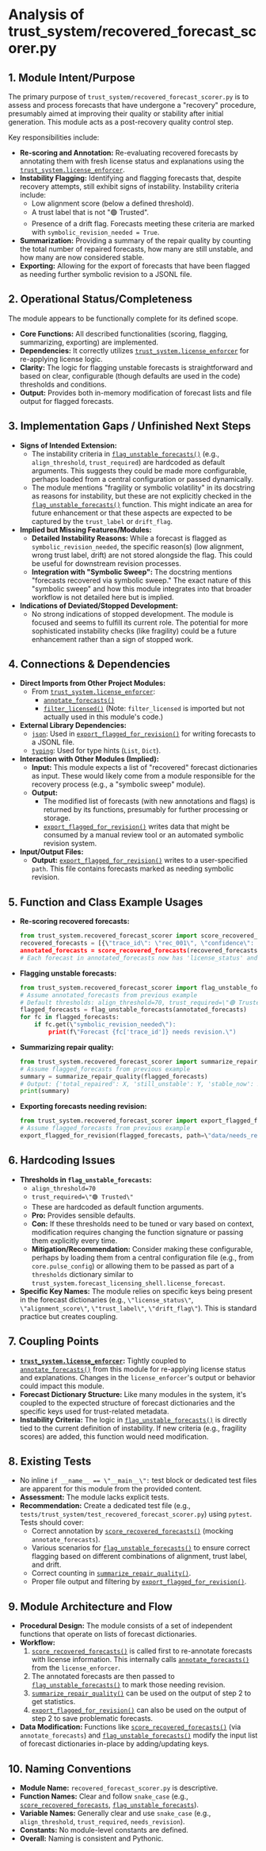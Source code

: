 # Analysis of trust_system/recovered_forecast_scorer.py

## 1. Module Intent/Purpose

The primary purpose of `trust_system/recovered_forecast_scorer.py` is to assess and process forecasts that have undergone a \"recovery\" procedure, presumably aimed at improving their quality or stability after initial generation. This module acts as a post-recovery quality control step.

Key responsibilities include:
-   **Re-scoring and Annotation:** Re-evaluating recovered forecasts by annotating them with fresh license status and explanations using the [`trust_system.license_enforcer`](trust_system/license_enforcer.py:17).
-   **Instability Flagging:** Identifying and flagging forecasts that, despite recovery attempts, still exhibit signs of instability. Instability criteria include:
    -   Low alignment score (below a defined threshold).
    -   A trust label that is not \"🟢 Trusted\".
    -   Presence of a drift flag.
    Forecasts meeting these criteria are marked with `symbolic_revision_needed = True`.
-   **Summarization:** Providing a summary of the repair quality by counting the total number of repaired forecasts, how many are still unstable, and how many are now considered stable.
-   **Exporting:** Allowing for the export of forecasts that have been flagged as needing further symbolic revision to a JSONL file.

## 2. Operational Status/Completeness

The module appears to be functionally complete for its defined scope.
-   **Core Functions:** All described functionalities (scoring, flagging, summarizing, exporting) are implemented.
-   **Dependencies:** It correctly utilizes [`trust_system.license_enforcer`](trust_system/license_enforcer.py:17) for re-applying license logic.
-   **Clarity:** The logic for flagging unstable forecasts is straightforward and based on clear, configurable (though defaults are used in the code) thresholds and conditions.
-   **Output:** Provides both in-memory modification of forecast lists and file output for flagged forecasts.

## 3. Implementation Gaps / Unfinished Next Steps

-   **Signs of Intended Extension:**
    -   The instability criteria in [`flag_unstable_forecasts()`](trust_system/recovered_forecast_scorer.py:30) (e.g., `align_threshold`, `trust_required`) are hardcoded as default arguments. This suggests they could be made more configurable, perhaps loaded from a central configuration or passed dynamically.
    -   The module mentions \"fragility or symbolic volatility\" in its docstring as reasons for instability, but these are not explicitly checked in the [`flag_unstable_forecasts()`](trust_system/recovered_forecast_scorer.py:30) function. This might indicate an area for future enhancement or that these aspects are expected to be captured by the `trust_label` or `drift_flag`.
-   **Implied but Missing Features/Modules:**
    -   **Detailed Instability Reasons:** While a forecast is flagged as `symbolic_revision_needed`, the specific reason(s) (low alignment, wrong trust label, drift) are not stored alongside the flag. This could be useful for downstream revision processes.
    -   **Integration with \"Symbolic Sweep\":** The docstring mentions \"forecasts recovered via symbolic sweep.\" The exact nature of this \"symbolic sweep\" and how this module integrates into that broader workflow is not detailed here but is implied.
-   **Indications of Deviated/Stopped Development:**
    -   No strong indications of stopped development. The module is focused and seems to fulfill its current role. The potential for more sophisticated instability checks (like fragility) could be a future enhancement rather than a sign of stopped work.

## 4. Connections & Dependencies

-   **Direct Imports from Other Project Modules:**
    -   From [`trust_system.license_enforcer`](trust_system/license_enforcer.py:17):
        -   [`annotate_forecasts()`](trust_system/license_enforcer.py:21)
        -   [`filter_licensed()`](trust_system/license_enforcer.py:34) (Note: `filter_licensed` is imported but not actually used in this module's code.)
-   **External Library Dependencies:**
    -   [`json`](https://docs.python.org/3/library/json.html): Used in [`export_flagged_for_revision()`](trust_system/recovered_forecast_scorer.py:66) for writing forecasts to a JSONL file.
    -   [`typing`](https://docs.python.org/3/library/typing.html): Used for type hints (`List`, `Dict`).
-   **Interaction with Other Modules (Implied):**
    -   **Input:** This module expects a list of \"recovered\" forecast dictionaries as input. These would likely come from a module responsible for the recovery process (e.g., a \"symbolic sweep\" module).
    -   **Output:**
        -   The modified list of forecasts (with new annotations and flags) is returned by its functions, presumably for further processing or storage.
        -   [`export_flagged_for_revision()`](trust_system/recovered_forecast_scorer.py:66) writes data that might be consumed by a manual review tool or an automated symbolic revision system.
-   **Input/Output Files:**
    -   **Output:** [`export_flagged_for_revision()`](trust_system/recovered_forecast_scorer.py:66) writes to a user-specified `path`. This file contains forecasts marked as needing symbolic revision.

## 5. Function and Class Example Usages

-   **Re-scoring recovered forecasts:**
    ```python
    from trust_system.recovered_forecast_scorer import score_recovered_forecasts
    recovered_forecasts = [{\"trace_id\": \"rec_001\", \"confidence\": 0.7, ...}, ...]
    annotated_forecasts = score_recovered_forecasts(recovered_forecasts)
    # Each forecast in annotated_forecasts now has 'license_status' and 'license_explanation'
    ```
-   **Flagging unstable forecasts:**
    ```python
    from trust_system.recovered_forecast_scorer import flag_unstable_forecasts
    # Assume annotated_forecasts from previous example
    # Default thresholds: align_threshold=70, trust_required=\"🟢 Trusted\"
    flagged_forecasts = flag_unstable_forecasts(annotated_forecasts)
    for fc in flagged_forecasts:
        if fc.get(\"symbolic_revision_needed\"):
            print(f\"Forecast {fc['trace_id']} needs revision.\")
    ```
-   **Summarizing repair quality:**
    ```python
    from trust_system.recovered_forecast_scorer import summarize_repair_quality
    # Assume flagged_forecasts from previous example
    summary = summarize_repair_quality(flagged_forecasts)
    # Output: {'total_repaired': X, 'still_unstable': Y, 'stable_now': Z}
    print(summary)
    ```
-   **Exporting forecasts needing revision:**
    ```python
    from trust_system.recovered_forecast_scorer import export_flagged_for_revision
    # Assume flagged_forecasts from previous example
    export_flagged_for_revision(flagged_forecasts, path=\"data/needs_revision.jsonl\")
    ```

## 6. Hardcoding Issues

-   **Thresholds in `flag_unstable_forecasts`:**
    -   `align_threshold=70`
    -   `trust_required=\"🟢 Trusted\"`
    -   These are hardcoded as default function arguments.
    -   **Pro:** Provides sensible defaults.
    -   **Con:** If these thresholds need to be tuned or vary based on context, modification requires changing the function signature or passing them explicitly every time.
    -   **Mitigation/Recommendation:** Consider making these configurable, perhaps by loading them from a central configuration file (e.g., from `core.pulse_config`) or allowing them to be passed as part of a `thresholds` dictionary similar to `trust_system.forecast_licensing_shell.license_forecast`.
-   **Specific Key Names:** The module relies on specific keys being present in the forecast dictionaries (e.g., `\"license_status\"`, `\"alignment_score\"`, `\"trust_label\"`, `\"drift_flag\"`). This is standard practice but creates coupling.

## 7. Coupling Points

-   **[`trust_system.license_enforcer`](trust_system/license_enforcer.py:17):** Tightly coupled to [`annotate_forecasts()`](trust_system/license_enforcer.py:21) from this module for re-applying license status and explanations. Changes in the `license_enforcer`'s output or behavior could impact this module.
-   **Forecast Dictionary Structure:** Like many modules in the system, it's coupled to the expected structure of forecast dictionaries and the specific keys used for trust-related metadata.
-   **Instability Criteria:** The logic in [`flag_unstable_forecasts()`](trust_system/recovered_forecast_scorer.py:30) is directly tied to the current definition of instability. If new criteria (e.g., fragility scores) are added, this function would need modification.

## 8. Existing Tests

-   No inline `if __name__ == \"__main__\":` test block or dedicated test files are apparent for this module from the provided content.
-   **Assessment:** The module lacks explicit tests.
-   **Recommendation:** Create a dedicated test file (e.g., `tests/trust_system/test_recovered_forecast_scorer.py`) using `pytest`. Tests should cover:
    -   Correct annotation by [`score_recovered_forecasts()`](trust_system/recovered_forecast_scorer.py:20) (mocking `annotate_forecasts`).
    -   Various scenarios for [`flag_unstable_forecasts()`](trust_system/recovered_forecast_scorer.py:30) to ensure correct flagging based on different combinations of alignment, trust label, and drift.
    -   Correct counting in [`summarize_repair_quality()`](trust_system/recovered_forecast_scorer.py:52).
    -   Proper file output and filtering by [`export_flagged_for_revision()`](trust_system/recovered_forecast_scorer.py:66).

## 9. Module Architecture and Flow

-   **Procedural Design:** The module consists of a set of independent functions that operate on lists of forecast dictionaries.
-   **Workflow:**
    1.  [`score_recovered_forecasts()`](trust_system/recovered_forecast_scorer.py:20) is called first to re-annotate forecasts with license information. This internally calls [`annotate_forecasts()`](trust_system/license_enforcer.py:21) from the `license_enforcer`.
    2.  The annotated forecasts are then passed to [`flag_unstable_forecasts()`](trust_system/recovered_forecast_scorer.py:30) to mark those needing revision.
    3.  [`summarize_repair_quality()`](trust_system/recovered_forecast_scorer.py:52) can be used on the output of step 2 to get statistics.
    4.  [`export_flagged_for_revision()`](trust_system/recovered_forecast_scorer.py:66) can also be used on the output of step 2 to save problematic forecasts.
-   **Data Modification:** Functions like [`score_recovered_forecasts()`](trust_system/recovered_forecast_scorer.py:20) (via `annotate_forecasts`) and [`flag_unstable_forecasts()`](trust_system/recovered_forecast_scorer.py:30) modify the input list of forecast dictionaries in-place by adding/updating keys.

## 10. Naming Conventions

-   **Module Name:** `recovered_forecast_scorer.py` is descriptive.
-   **Function Names:** Clear and follow `snake_case` (e.g., [`score_recovered_forecasts`](trust_system/recovered_forecast_scorer.py:20), [`flag_unstable_forecasts`](trust_system/recovered_forecast_scorer.py:30)).
-   **Variable Names:** Generally clear and use `snake_case` (e.g., `align_threshold`, `trust_required`, `needs_revision`).
-   **Constants:** No module-level constants are defined.
-   **Overall:** Naming is consistent and Pythonic.